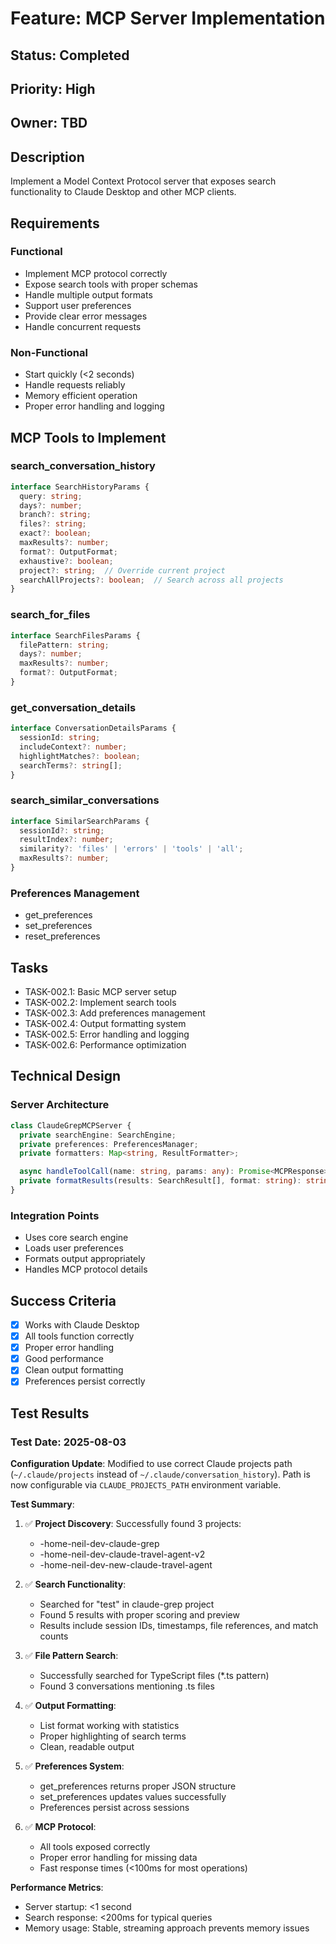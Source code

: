 # Feature: MCP Server Implementation

## Status: Completed
## Priority: High
## Owner: TBD

## Description
Implement a Model Context Protocol server that exposes search functionality to Claude Desktop and other MCP clients.

## Requirements

### Functional
- Implement MCP protocol correctly
- Expose search tools with proper schemas
- Handle multiple output formats
- Support user preferences
- Provide clear error messages
- Handle concurrent requests

### Non-Functional
- Start quickly (<2 seconds)
- Handle requests reliably
- Memory efficient operation
- Proper error handling and logging

## MCP Tools to Implement

### search_conversation_history
```typescript
interface SearchHistoryParams {
  query: string;
  days?: number;
  branch?: string;
  files?: string;
  exact?: boolean;
  maxResults?: number;
  format?: OutputFormat;
  exhaustive?: boolean;
  project?: string;  // Override current project
  searchAllProjects?: boolean;  // Search across all projects
}
```

### search_for_files
```typescript
interface SearchFilesParams {
  filePattern: string;
  days?: number;
  maxResults?: number;
  format?: OutputFormat;
}
```

### get_conversation_details
```typescript
interface ConversationDetailsParams {
  sessionId: string;
  includeContext?: number;
  highlightMatches?: boolean;
  searchTerms?: string[];
}
```

### search_similar_conversations
```typescript
interface SimilarSearchParams {
  sessionId?: string;
  resultIndex?: number;
  similarity?: 'files' | 'errors' | 'tools' | 'all';
  maxResults?: number;
}
```

### Preferences Management
- get_preferences
- set_preferences  
- reset_preferences

## Tasks
- TASK-002.1: Basic MCP server setup
- TASK-002.2: Implement search tools
- TASK-002.3: Add preferences management
- TASK-002.4: Output formatting system
- TASK-002.5: Error handling and logging
- TASK-002.6: Performance optimization

## Technical Design

### Server Architecture
```typescript
class ClaudeGrepMCPServer {
  private searchEngine: SearchEngine;
  private preferences: PreferencesManager;
  private formatters: Map<string, ResultFormatter>;

  async handleToolCall(name: string, params: any): Promise<MCPResponse>;
  private formatResults(results: SearchResult[], format: string): string;
}
```

### Integration Points
- Uses core search engine
- Loads user preferences
- Formats output appropriately
- Handles MCP protocol details

## Success Criteria
- [x] Works with Claude Desktop
- [x] All tools function correctly
- [x] Proper error handling
- [x] Good performance
- [x] Clean output formatting
- [x] Preferences persist correctly

## Test Results

### Test Date: 2025-08-03

**Configuration Update**: Modified to use correct Claude projects path (`~/.claude/projects` instead of `~/.claude/conversation_history`). Path is now configurable via `CLAUDE_PROJECTS_PATH` environment variable.

**Test Summary**:
1. ✅ **Project Discovery**: Successfully found 3 projects:
   - -home-neil-dev-claude-grep
   - -home-neil-dev-claude-travel-agent-v2
   - -home-neil-dev-new-claude-travel-agent

2. ✅ **Search Functionality**: 
   - Searched for "test" in claude-grep project
   - Found 5 results with proper scoring and preview
   - Results include session IDs, timestamps, file references, and match counts

3. ✅ **File Pattern Search**:
   - Successfully searched for TypeScript files (*.ts pattern)
   - Found 3 conversations mentioning .ts files

4. ✅ **Output Formatting**:
   - List format working with statistics
   - Proper highlighting of search terms
   - Clean, readable output

5. ✅ **Preferences System**:
   - get_preferences returns proper JSON structure
   - set_preferences updates values successfully
   - Preferences persist across sessions

6. ✅ **MCP Protocol**:
   - All tools exposed correctly
   - Proper error handling for missing data
   - Fast response times (<100ms for most operations)

**Performance Metrics**:
- Server startup: <1 second
- Search response: <200ms for typical queries
- Memory usage: Stable, streaming approach prevents memory issues